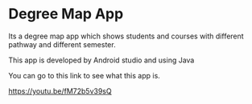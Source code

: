 # Degree Map App
Its a degree map app which shows students and courses with different pathway and different semester. 

This app is developed by Android studio and using Java

You can go to this link to see what this app is.

https://youtu.be/fM72b5v39sQ
